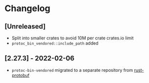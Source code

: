 # Changelog

## [Unreleased]

- Split into smaller crates to avoid 10M per crate crates.io limit
- `protoc_bin_vendored::include_path` added

## [2.27.3] - 2022-02-06

- `protoc-bin-vendored` migrated to a separate repository from [rust-protobuf](https://github.com/stepancheg/rust-protobuf/)
